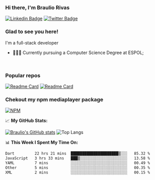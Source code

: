 ### Hi there, I'm Braulio Rivas
[![Linkedin Badge](https://img.shields.io/badge/-LinkedIn-0e76a8?style=flat-square&logo=Linkedin&logoColor=white)](https://www.linkedin.com/in/braulio-rivas-abad/)
[![Twitter Badge](https://img.shields.io/badge/-Twitter-00acee?style=flat-square&logo=Twitter&logoColor=white)](https://twitter.com/brolio04)

### Glad to see you here! &nbsp;
I'm a full-stack developer


<!---
<img align="right" alt="GIF" src="https://github.com/Gapur/Gapur/blob/master/coding.gif?raw=true" width="408" height="318" />
-->
- 👨🏻‍💻 Currently pursuing a Computer Science Degree at ESPOL;

</br>

### Popular repos
[![Readme Card](https://github-readme-stats.vercel.app/api/pin/?username=brauliorivas&repo=countrieshub)](https://github.com/brauliorivas/countrieshub)
[![Readme Card](https://github-readme-stats.vercel.app/api/pin/?username=brauliorivas&repo=pokedex-interactivo)](https://github.com/brauliorivas/pokedex-interactivo)

### Chekout my npm mediaplayer package
[![NPM](https://img.shields.io/badge/NPM-%23000000.svg?style=for-the-badge&logo=npm&logoColor=white)](https://www.npmjs.com/package/@braulio0000/mediaplayer)


📈 **My GitHub Stats:**

[![Braulio's GitHub stats](https://github-readme-stats.vercel.app/api?username=brauliorivas&theme=tokyonight)](https://github.com/brauliorivas) ![Top Langs](https://github-readme-stats.vercel.app/api/top-langs/?username=brauliorivas&layout=compact&theme=radical)


📊 **This Week I Spent My Time On:**
<!--START_SECTION:waka-->

```txt
Dart         22 hrs 21 mins  █████████████████████▒░░░   85.32 %
JavaScript   3 hrs 33 mins   ███▒░░░░░░░░░░░░░░░░░░░░░   13.58 %
YAML         7 mins          ░░░░░░░░░░░░░░░░░░░░░░░░░   00.49 %
Other        5 mins          ░░░░░░░░░░░░░░░░░░░░░░░░░   00.35 %
XML          2 mins          ░░░░░░░░░░░░░░░░░░░░░░░░░   00.15 %
```

<!--END_SECTION:waka-->
